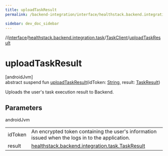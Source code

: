 ```yaml
---
title: uploadTaskResult
permalink: /backend-integration/interface/healthstack.backend.integration.task/-task-client/upload-task-result.html

sidebar: dev_doc_sidebar
---
```

//[interface](../../../index.html)/[healthstack.backend.integration.task](../index.html)/[TaskClient](index.html)/[uploadTaskResult](upload-task-result.html)



# uploadTaskResult



[androidJvm]\
abstract suspend fun [uploadTaskResult](upload-task-result.html)(idToken: [String](https://kotlinlang.org/api/latest/jvm/stdlib/kotlin/-string/index.html), result: [TaskResult](../-task-result/index.html))



Uploads the user's task execution result to Backend.



## Parameters


androidJvm

| | |
|---|---|
| idToken | An encrypted token containing the user's information issued when the logs in to the application. |
| result | [healthstack.backend.integration.task.TaskResult](../-task-result/index.html) |





